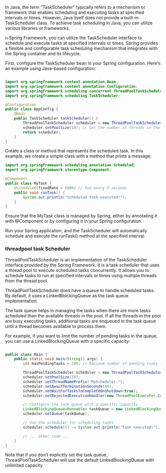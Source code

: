 In Java, the term "TaskScheduler" typically refers to a mechanism or framework that enables scheduling and executing tasks at specified intervals or times. However, Java itself does not provide a built-in TaskScheduler class. To achieve task scheduling in Java, you can utilize various libraries or frameworks.  

n Spring Framework, you can utilize the TaskScheduler interface to schedule and execute tasks at specified intervals or times. Spring provides a flexible and configurable task scheduling mechanism that integrates with the Spring container and its lifecycle.  

First, configure the TaskScheduler bean in your Spring configuration. Here's an example using Java-based configuration: 

```java

import org.springframework.context.annotation.Bean;
import org.springframework.context.annotation.Configuration;
import org.springframework.scheduling.concurrent.ThreadPoolTaskScheduler;
import org.springframework.scheduling.TaskScheduler;

@Configuration
public class AppConfig {
    @Bean
    public TaskScheduler taskScheduler() {
        ThreadPoolTaskScheduler scheduler = new ThreadPoolTaskScheduler();
        scheduler.setPoolSize(10); // Set the number of threads in the pool
        return scheduler;
    }
}
```

Create a class or method that represents the scheduled task. In this example, we create a simple class with a method that prints a message:

```java 
import org.springframework.scheduling.annotation.Scheduled;
import org.springframework.stereotype.Component;

@Component
public class MyTask {
    @Scheduled(fixedRate = 5000) // Run every 5 seconds
    public void runTask() {
        System.out.println("Scheduled task executed!");
    }
}

```

Ensure that the MyTask class is managed by Spring, either by annotating it with @Component or by configuring it in your Spring configuration.

Run your Spring application, and the TaskScheduler will automatically schedule and execute the runTask() method at the specified interval.

### threadpool task Scheduler

ThreadPoolTaskScheduler is an implementation of the TaskScheduler interface provided by the Spring Framework. It is a task scheduler that uses a thread pool to execute scheduled tasks concurrently. It allows you to schedule tasks to run at specified intervals or times using multiple threads from the thread pool.

ThreadPoolTaskScheduler does have a queue to handle scheduled tasks. By default, it uses a LinkedBlockingQueue as the task queue implementation.

The task queue helps in managing the tasks when there are more tasks scheduled than the available threads in the pool. If all the threads in the pool are busy executing tasks, additional tasks are enqueued in the task queue until a thread becomes available to process them.

For example, if you want to limit the number of pending tasks in the queue, you can use a LinkedBlockingQueue with a specific capacity:

```java

public class Main {
    public static void main(String[] args) {
        int maxPendingTasks = 100; // Maximum number of pending tasks in the queue

        ThreadPoolTaskScheduler scheduler = new ThreadPoolTaskScheduler();
        scheduler.setPoolSize(10);
        scheduler.setThreadNamePrefix("MyScheduler-");
        scheduler.setAwaitTerminationSeconds(60);
        scheduler.setWaitForTasksToCompleteOnShutdown(true);
        scheduler.setRejectedExecutionHandler(new ThreadPoolExecutor.CallerRunsPolicy());

        // Configure the task queue with a specific capacity
        LinkedBlockingQueue<Runnable> taskQueue = new LinkedBlockingQueue<>(maxPendingTasks);
        scheduler.setQueue(taskQueue);

        // Use the scheduler for scheduling tasks
        scheduler.schedule(() -> System.out.println("Task executed!"), new CronTrigger("0 0/1 * 1/1 * ? *"));

        // ... Other code ...
    }
}
```

Note that if you don't explicitly set the task queue, ThreadPoolTaskScheduler will use the default LinkedBlockingQueue with unlimited capacity.